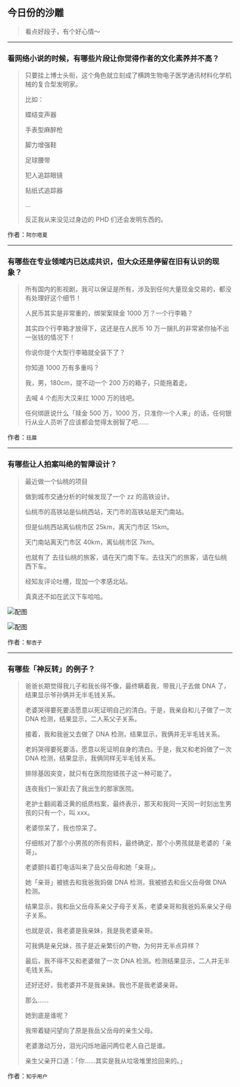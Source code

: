 ## 今日份的沙雕

> 看点好段子，有个好心情～


 
---

### 看网络小说的时候，有哪些片段让你觉得作者的文化素养并不高？

> 只要挂上博士头衔，这个角色就立刻成了横跨生物电子医学通讯材料化学机械的复合型发明家。
> 
> 比如：
> 
> 蝶结变声器
> 
> 手表型麻醉枪
> 
> 脚力增强鞋
> 
> 足球腰带
> 
> 犯人追踪眼镜
> 
> 贴纸式追踪器
> 
> ...
> 
> 反正我从来没见过身边的 PHD 们还会发明东西的。


作者：`阿尔塔夏`

---

### 有哪些在专业领域内已达成共识，但大众还是停留在旧有认识的现象？

> 所有国内的影视剧，我可以保证是所有，涉及到任何大量现金交易的，都没有处理好这个细节！
> 
> 人民币其实是非常重的，绑架案赎金 1000 万？一个行李箱？
> 
> 其实四个行李箱才放得下，这还是在人民币 10 万一捆扎的非常紧你抽不出一张钱的情况下！
> 
> 你说你提个大型行李箱就全装下了？
> 
> 你知道 1000 万有多重吗？
> 
> 我，男，180cm，提不动一个 200 万的箱子，只能拖着走。
> 
> 去喊 4 个彪形大汉来扛 1000 万的钱吧。
> 
> 任何绑匪说什么「赎金 500 万，1000 万，只准你一个人来」的话，任何银行从业人员听了应该都会觉得太弱智了吧……


作者：`珏晨`

---

### 有哪些让人拍案叫绝的智障设计？

> 最近做一个仙桃的项目
> 
> 做到城市交通分析的时候发现了一个 zz 的高铁设计。
> 
> 仙桃市的高铁站是仙桃西站，天门市的高铁站是天门南站。
> 
> 但是仙桃西站离仙桃市区 25km，离天门市区 15km。
> 
> 天门南站离天门市区 40km，离仙桃市区 7km。
> 
> 也就有了 去往仙桃的旅客，请在天门南下车。去往天门的旅客，请在仙桃西下车。
> 
> 经知友评论吐槽，现加一个孝感北站。
> 
> 真真还不如在武汉下车哈哈。



![配图](http://pic3.zhimg.com/70/v2-b9ee10a3e6e93855b5dc8e66aefc1022_b.jpg)



![配图](http://pic3.zhimg.com/70/v2-ab4e1999ecb36a8f32588a9a12974b6e_b.jpg)


作者：`郁杏子`

---

### 有哪些「神反转」的例子？

> 爸爸长期觉得我儿子和我长得不像，最终瞒着我，带我儿子去做 DNA 了，结果显示爷孙俩并无半毛钱关系。
> 
> 老婆哭得要死要活愿意以死证明自己的清白。于是，我亲自和儿子做了一次 DNA 检测，结果显示，二人系父子关系。
> 
> 接着，我和我爸又去做了 DNA 检测，结果显示，我俩并无半毛钱关系。
> 
> 老妈哭得要死要活，愿意以死证明自身的清白。于是，我又和老妈做了一次 DNA 检测，结果显示，我俩同样无半毛钱关系。
> 
> 排除基因突变，就只有在医院抱错孩子这一种可能了。
> 
> 连夜我们一家赶去了我出生的那家医院。
> 
> 老护士翻阅着泛黄的纸质档案，最终表示，那天和我同一天同一时刻出生男孩的只有一个，叫 xxx。
> 
> 老婆惊呆了，我也惊呆了。
> 
> 仔细核对了那个小男孩的所有资料，最终确定，那个小男孩就是老婆的「亲哥」。
> 
> 老婆颤抖着打电话叫来了岳父岳母和她「亲哥」。
> 
> 她「亲哥」被掳去和我爸我妈做 DNA 检测，我被掳去和岳父岳母做 DNA 检测。
> 
> 结果显示，我和岳父岳母系亲父子母子关系，老婆亲哥和我爸妈系亲父子母子关系。
> 
> 也就是说，我老婆是我亲妹，我是我老婆亲哥。
> 
> 可我俩是亲兄妹，孩子是近亲繁衍的产物，为何并无半点异样？
> 
> 最后，我不得不又和老婆做了一次 DNA 检测。检测结果显示，二人并无半毛钱关系。
> 
> 还好还好，我老婆并不是我亲妹。我也不是我老婆亲哥。
> 
> 那么……
> 
> 她到底是谁呢？
> 
> 我带着疑问望向了原是我岳父岳母的亲生父母。
> 
> 老婆激动万分，泪光闪烁地逼问两位老人自己是谁。
> 
> 亲生父亲开口道：「你……其实是我从垃圾堆里捡回来的。」


作者：`知乎用户`